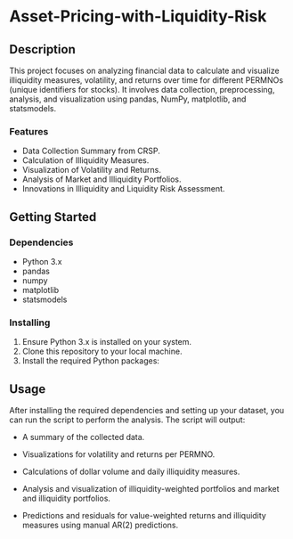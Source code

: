 # Asset-Pricing-with-Liquidity-Risk

## Description

This project focuses on analyzing financial data to calculate and visualize illiquidity measures, volatility, and returns over time for different PERMNOs (unique identifiers for stocks). It involves data collection, preprocessing, analysis, and visualization using pandas, NumPy, matplotlib, and statsmodels.

### Features

- Data Collection Summary from CRSP.
- Calculation of Illiquidity Measures.
- Visualization of Volatility and Returns.
- Analysis of Market and Illiquidity Portfolios.
- Innovations in Illiquidity and Liquidity Risk Assessment.

## Getting Started

### Dependencies

- Python 3.x
- pandas
- numpy
- matplotlib
- statsmodels

### Installing

1. Ensure Python 3.x is installed on your system.
2. Clone this repository to your local machine.
3. Install the required Python packages:

## Usage

After installing the required dependencies and setting up your dataset, you can run the script to perform the analysis. The script will output:

- A summary of the collected data.

- Visualizations for volatility and returns per PERMNO.

- Calculations of dollar volume and daily illiquidity measures.

- Analysis and visualization of illiquidity-weighted portfolios and market and illiquidity portfolios.

- Predictions and residuals for value-weighted returns and illiquidity measures using manual AR(2) predictions.
